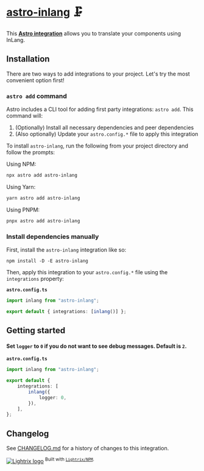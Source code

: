 # [astro-inlang] 🗜️

This **[Astro integration][astro-integration]** allows you to translate your
components using InLang.

## Installation

There are two ways to add integrations to your project. Let's try the most
convenient option first!

### `astro add` command

Astro includes a CLI tool for adding first party integrations: `astro add`. This
command will:

1. (Optionally) Install all necessary dependencies and peer dependencies
2. (Also optionally) Update your `astro.config.*` file to apply this integration

To install `astro-inlang`, run the following from your project directory and
follow the prompts:

Using NPM:

```sh
npx astro add astro-inlang
```

Using Yarn:

```sh
yarn astro add astro-inlang
```

Using PNPM:

```sh
pnpx astro add astro-inlang
```

### Install dependencies manually

First, install the `astro-inlang` integration like so:

```
npm install -D -E astro-inlang
```

Then, apply this integration to your `astro.config.*` file using the
`integrations` property:

**`astro.config.ts`**

```ts
import inlang from "astro-inlang";

export default { integrations: [inlang()] };
```

## Getting started

#### Set `logger` to `0` if you do not want to see debug messages. Default is `2`.

**`astro.config.ts`**

```ts
import inlang from "astro-inlang";

export default {
	integrations: [
		inlang({
			logger: 0,
		}),
	],
};
```

[astro-inlang]: https://npmjs.org/astro-inlang
[astro-integration]: https://docs.astro.build/en/guides/integrations-guide/

## Changelog

See [CHANGELOG.md](CHANGELOG.md) for a history of changes to this integration.

[![Lightrix logo](https://raw.githubusercontent.com/Lightrix/NPM/main/.github/Image/favicon.png "Built with Lightrix/NPM")](https://github.com/Lightrix/NPM)
<sup>Built with [`Lightrix/NPM`](https://github.com/Lightrix/NPM).</sup>
